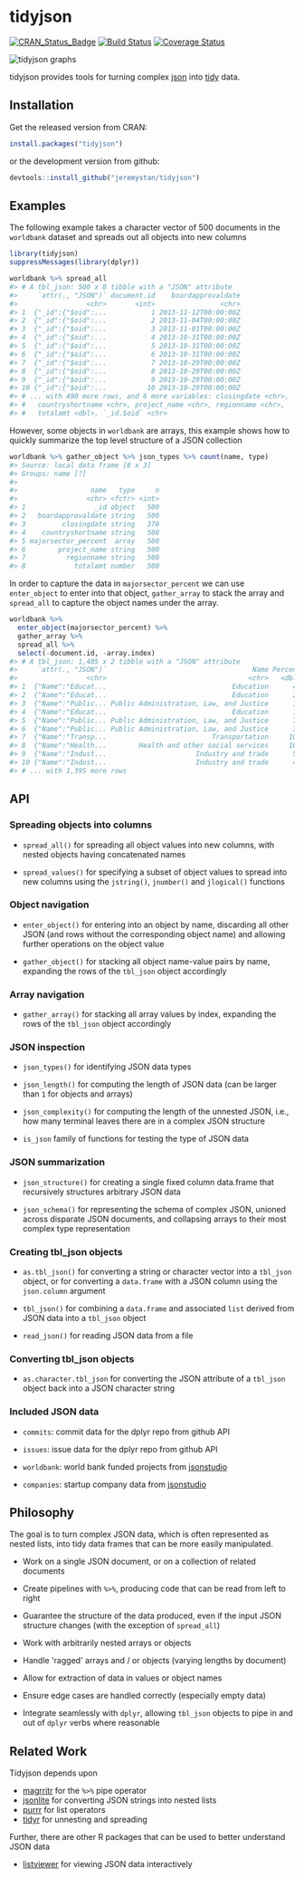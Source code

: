 <!-- README.md is generated from README.Rmd. Please edit that file -->
tidyjson
========

[![CRAN\_Status\_Badge](http://www.r-pkg.org/badges/version/tidyjson)](https://cran.r-project.org/package=tidyjson) [![Build Status](https://travis-ci.org/jeremystan/tidyjson.svg?branch=master)](https://travis-ci.org/jeremystan/tidyjson) [![Coverage Status](https://img.shields.io/codecov/c/github/jeremystan/tidyjson/master.svg)](https://codecov.io/github/jeremystan/tidyjson?branch=master)

![tidyjson graphs](https://cloud.githubusercontent.com/assets/2284427/18217882/1b3b2db4-7114-11e6-8ba3-07938f1db9af.png)

tidyjson provides tools for turning complex [json](http://www.json.org/) into [tidy](https://cran.r-project.org/web/packages/tidyr/vignettes/tidy-data.html) data.

Installation
------------

Get the released version from CRAN:

``` r
install.packages("tidyjson")
```

or the development version from github:

``` r
devtools::install_github("jeremystan/tidyjson")
```

Examples
--------

The following example takes a character vector of 500 documents in the `worldbank` dataset and spreads out all objects into new columns

``` r
library(tidyjson)
suppressMessages(library(dplyr))

worldbank %>% spread_all
#> # A tbl_json: 500 x 8 tibble with a "JSON" attribute
#>     `attr(., "JSON")` document.id    boardapprovaldate
#>                 <chr>       <int>                <chr>
#> 1  {"_id":{"$oid":...           1 2013-11-12T00:00:00Z
#> 2  {"_id":{"$oid":...           2 2013-11-04T00:00:00Z
#> 3  {"_id":{"$oid":...           3 2013-11-01T00:00:00Z
#> 4  {"_id":{"$oid":...           4 2013-10-31T00:00:00Z
#> 5  {"_id":{"$oid":...           5 2013-10-31T00:00:00Z
#> 6  {"_id":{"$oid":...           6 2013-10-31T00:00:00Z
#> 7  {"_id":{"$oid":...           7 2013-10-29T00:00:00Z
#> 8  {"_id":{"$oid":...           8 2013-10-29T00:00:00Z
#> 9  {"_id":{"$oid":...           9 2013-10-29T00:00:00Z
#> 10 {"_id":{"$oid":...          10 2013-10-29T00:00:00Z
#> # ... with 490 more rows, and 6 more variables: closingdate <chr>,
#> #   countryshortname <chr>, project_name <chr>, regionname <chr>,
#> #   totalamt <dbl>, `_id.$oid` <chr>
```

However, some objects in `worldbank` are arrays, this example shows how to quickly summarize the top level structure of a JSON collection

``` r
worldbank %>% gather_object %>% json_types %>% count(name, type)
#> Source: local data frame [8 x 3]
#> Groups: name [?]
#> 
#>                  name   type     n
#>                 <chr> <fctr> <int>
#> 1                 _id object   500
#> 2   boardapprovaldate string   500
#> 3         closingdate string   370
#> 4    countryshortname string   500
#> 5 majorsector_percent  array   500
#> 6        project_name string   500
#> 7          regionname string   500
#> 8            totalamt number   500
```

In order to capture the data in `majorsector_percent` we can use `enter_object` to enter into that object, `gather_array` to stack the array and `spread_all` to capture the object names under the array.

``` r
worldbank %>%
  enter_object(majorsector_percent) %>%
  gather_array %>%
  spread_all %>%
  select(-document.id, -array.index)
#> # A tbl_json: 1,405 x 2 tibble with a "JSON" attribute
#>     `attr(., "JSON")`                                    Name Percent
#>                 <chr>                                   <chr>   <dbl>
#> 1  {"Name":"Educat...                               Education      46
#> 2  {"Name":"Educat...                               Education      26
#> 3  {"Name":"Public... Public Administration, Law, and Justice      16
#> 4  {"Name":"Educat...                               Education      12
#> 5  {"Name":"Public... Public Administration, Law, and Justice      70
#> 6  {"Name":"Public... Public Administration, Law, and Justice      30
#> 7  {"Name":"Transp...                          Transportation     100
#> 8  {"Name":"Health...        Health and other social services     100
#> 9  {"Name":"Indust...                      Industry and trade      50
#> 10 {"Name":"Indust...                      Industry and trade      40
#> # ... with 1,395 more rows
```

API
---

### Spreading objects into columns

-   `spread_all()` for spreading all object values into new columns, with nested objects having concatenated names

-   `spread_values()` for specifying a subset of object values to spread into new columns using the `jstring()`, `jnumber()` and `jlogical()` functions

### Object navigation

-   `enter_object()` for entering into an object by name, discarding all other JSON (and rows without the corresponding object name) and allowing further operations on the object value

-   `gather_object()` for stacking all object name-value pairs by name, expanding the rows of the `tbl_json` object accordingly

### Array navigation

-   `gather_array()` for stacking all array values by index, expanding the rows of the `tbl_json` object accordingly

### JSON inspection

-   `json_types()` for identifying JSON data types

-   `json_length()` for computing the length of JSON data (can be larger than `1` for objects and arrays)

-   `json_complexity()` for computing the length of the unnested JSON, i.e., how many terminal leaves there are in a complex JSON structure

-   `is_json` family of functions for testing the type of JSON data

### JSON summarization

-   `json_structure()` for creating a single fixed column data.frame that recursively structures arbitrary JSON data

-   `json_schema()` for representing the schema of complex JSON, unioned across disparate JSON documents, and collapsing arrays to their most complex type representation

### Creating tbl\_json objects

-   `as.tbl_json()` for converting a string or character vector into a `tbl_json` object, or for converting a `data.frame` with a JSON column using the `json.column` argument

-   `tbl_json()` for combining a `data.frame` and associated `list` derived from JSON data into a `tbl_json` object

-   `read_json()` for reading JSON data from a file

### Converting tbl\_json objects

-   `as.character.tbl_json` for converting the JSON attribute of a `tbl_json` object back into a JSON character string

### Included JSON data

-   `commits`: commit data for the dplyr repo from github API

-   `issues`: issue data for the dplyr repo from github API

-   `worldbank`: world bank funded projects from [jsonstudio](http://jsonstudio.com/resources/)

-   `companies`: startup company data from [jsonstudio](http://jsonstudio.com/resources/)

Philosophy
----------

The goal is to turn complex JSON data, which is often represented as nested lists, into tidy data frames that can be more easily manipulated.

-   Work on a single JSON document, or on a collection of related documents

-   Create pipelines with `%>%`, producing code that can be read from left to right

-   Guarantee the structure of the data produced, even if the input JSON structure changes (with the exception of `spread_all`)

-   Work with arbitrarily nested arrays or objects

-   Handle 'ragged' arrays and / or objects (varying lengths by document)

-   Allow for extraction of data in values or object names

-   Ensure edge cases are handled correctly (especially empty data)

-   Integrate seamlessly with `dplyr`, allowing `tbl_json` objects to pipe in and out of `dplyr` verbs where reasonable

Related Work
------------

Tidyjson depends upon

-   [magrritr](https://github.com/smbache/magrittr) for the `%>%` pipe operator
-   [jsonlite](https://github.com/jeroenooms/jsonlite) for converting JSON strings into nested lists
-   [purrr](https://github.com/hadley/purrr) for list operators
-   [tidyr](https://github.com/hadley/tidyr) for unnesting and spreading

Further, there are other R packages that can be used to better understand JSON data

-   [listviewer](https://github.com/timelyportfolio/listviewer) for viewing JSON data interactively
